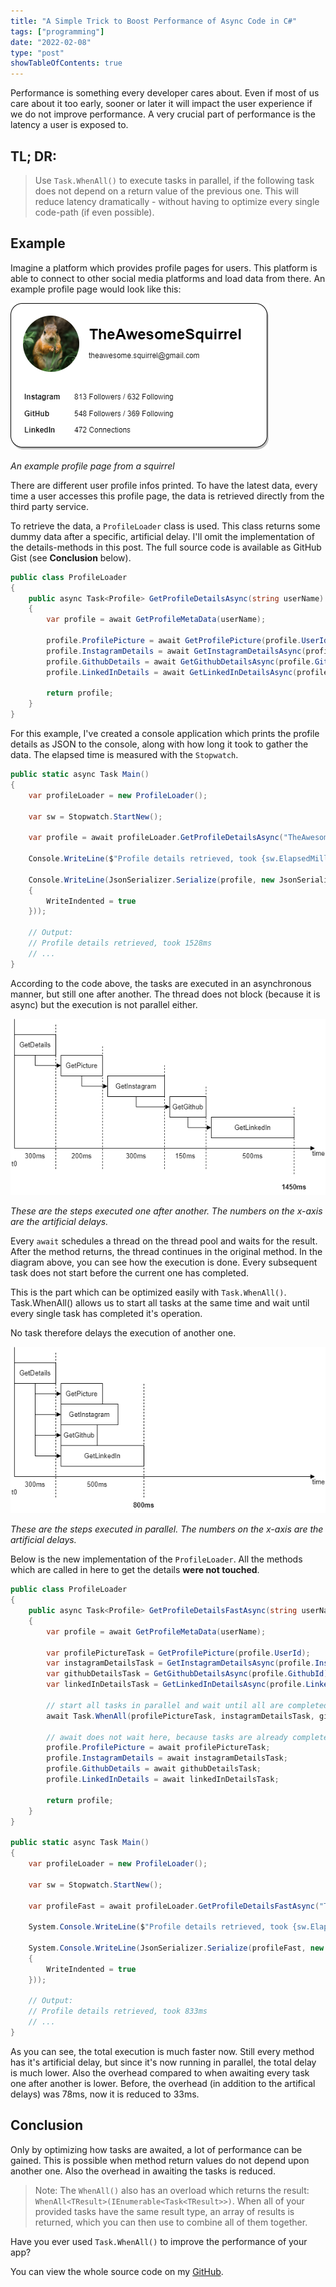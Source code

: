 ```yaml
---
title: "A Simple Trick to Boost Performance of Async Code in C#"
tags: ["programming"]
date: "2022-02-08"
type: "post"
showTableOfContents: true
---
```


Performance is something every developer cares about.
Even if most of us care about it too early, sooner or later it will impact the user experience if we do not improve performance.
A very crucial part of performance is the latency a user is exposed to.

## TL; DR:
> Use `Task.WhenAll()` to execute tasks in parallel,
if the following task does not depend on a return value of the previous one.
This will reduce latency dramatically - without having to optimize every single code-path (if even possible).

## Example

Imagine a platform which provides profile pages for users.
This platform is able to connect to other social media platforms and load data from there.
An example profile page would look like this:

![An example profile page from a squirrel](./squirrels_profile.png)

*An example profile page from a squirrel*

There are different user profile infos printed.
To have the latest data, every time a user accesses this profile page, 
the data is retrieved directly from the third party service.

To retrieve the data, a `ProfileLoader` class is used.
This class returns some dummy data after a specific, artificial delay.
I'll omit the implementation of the details-methods in this post.
The full source code is available as GitHub Gist (see **Conclusion** below).

```csharp
public class ProfileLoader
{
    public async Task<Profile> GetProfileDetailsAsync(string userName)
    {
        var profile = await GetProfileMetaData(userName);

        profile.ProfilePicture = await GetProfilePicture(profile.UserId);
        profile.InstagramDetails = await GetInstagramDetailsAsync(profile.InstagramId);
        profile.GithubDetails = await GetGithubDetailsAsync(profile.GithubId);
        profile.LinkedInDetails = await GetLinkedInDetailsAsync(profile.LinkedInId);

        return profile;
    }
}
```

For this example, I've created a console application which prints the profile details as JSON to the console,
along with how long it took to gather the data.
The elapsed time is measured with the `Stopwatch`.

```csharp
public static async Task Main()
{
    var profileLoader = new ProfileLoader();

    var sw = Stopwatch.StartNew();
    
    var profile = await profileLoader.GetProfileDetailsAsync("TheAwesomeSquirrel");

    Console.WriteLine($"Profile details retrieved, took {sw.ElapsedMilliseconds}ms");

    Console.WriteLine(JsonSerializer.Serialize(profile, new JsonSerializerOptions
    {
        WriteIndented = true
    }));

    // Output: 
    // Profile details retrieved, took 1528ms
    // ...
}
```

According to the code above, the tasks are executed in an asynchronous manner, but still one after another.
The thread does not block (because it is async) but the execution is not parallel either.

![Flowchart when using sequential execution](./flowchart_normal.png)

*These are the steps executed one after another. The numbers on the x-axis are the artificial delays.*

Every `await` schedules a thread on the thread pool and waits for the result.
After the method returns, the thread continues in the original method.
In the diagram above, you can see how the execution is done.
Every subsequent task does not start before the current one has completed.

This is the part which can be optimized easily with `Task.WhenAll()`.
Task.WhenAll() allows us to start all tasks at the same time and
wait until every single task has completed it's operation.

No task therefore delays the execution of another one.

![Flowchart when using parallel execution with Task.WhenAll](./flowchart_fast.png)

*These are the steps executed in parallel. The numbers on the x-axis are the artificial delays.*


Below is the new implementation of the `ProfileLoader`.
All the methods which are called in here to get the details **were not touched**.

```csharp
public class ProfileLoader
{   
    public async Task<Profile> GetProfileDetailsFastAsync(string userName)
    {
        var profile = await GetProfileMetaData(userName);

        var profilePictureTask = GetProfilePicture(profile.UserId);
        var instagramDetailsTask = GetInstagramDetailsAsync(profile.InstagramId);
        var githubDetailsTask = GetGithubDetailsAsync(profile.GithubId);
        var linkedInDetailsTask = GetLinkedInDetailsAsync(profile.LinkedInId);

        // start all tasks in parallel and wait until all are completed
        await Task.WhenAll(profilePictureTask, instagramDetailsTask, githubDetailsTask, linkedInDetailsTask);

        // await does not wait here, because tasks are already completed
        profile.ProfilePicture = await profilePictureTask;
        profile.InstagramDetails = await instagramDetailsTask;
        profile.GithubDetails = await githubDetailsTask;
        profile.LinkedInDetails = await linkedInDetailsTask;
        
        return profile;
    }
}

public static async Task Main()
{
    var profileLoader = new ProfileLoader();

    var sw = Stopwatch.StartNew();
       
    var profileFast = await profileLoader.GetProfileDetailsFastAsync("TheAwesomeSquirrel");

    System.Console.WriteLine($"Profile details retrieved, took {sw.ElapsedMilliseconds}ms");

    System.Console.WriteLine(JsonSerializer.Serialize(profileFast, new JsonSerializerOptions
    {
        WriteIndented = true
    }));

    // Output: 
    // Profile details retrieved, took 833ms
    // ...
}
```

As you can see, the total execution is much faster now.
Still every method has it's artificial delay, but since it's
now running in parallel, the total delay is much lower. 
Also the overhead compared to when awaiting every task one after another is lower.
Before, the overhead (in addition to the artifical delays) was 78ms, now it is reduced to 33ms.


## Conclusion

Only by optimizing how tasks are awaited, a lot of performance can be gained.
This is possible when method return values do not depend upon another one.
Also the overhead in awaiting the tasks is reduced.

> Note: The `WhenAll()` also has an overload which returns the result:
`WhenAll<TResult>(IEnumerable<Task<TResult>>)`.
When all of your provided tasks have the same result type, an
array of results is returned, which you can then use to combine
all of them together.

Have you ever used `Task.WhenAll()` to improve the performance of your app?

You can view the whole source code on my [GitHub](
https://github.com/davidkroell/davidkroell.com/tree/main/content/blogposts/2022/boost-async-code-in-csharp/src/).

